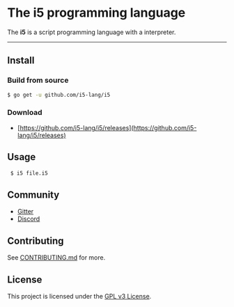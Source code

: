 # The i5 programming language

The **i5** is a script programming language with a interpreter.

---

## Install

### Build from source

```sh
$ go get -u github.com/i5-lang/i5
```

### Download

* [https://github.com/i5-lang/i5/releases](https://github.com/i5-lang/i5/releases)

## Usage

```sh
 $ i5 file.i5
```

## Community

* [Gitter](https://gitter.im/i5-lang/community?utm_source=share-link&utm_medium=link&utm_campaign=share-link)
* [Discord](https://discord.gg/nFhr9mx)

## Contributing

See [CONTRIBUTING.md](CONTRIBUTING.md) for more.

## License

This project is licensed under the [GPL v3 License](LICENSE).
